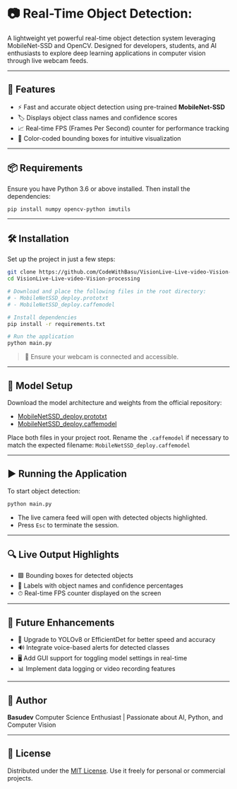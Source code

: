 # **📷 Real-Time Object Detection:**

A lightweight yet powerful real-time object detection system leveraging MobileNet-SSD and OpenCV. Designed for developers, students, and AI enthusiasts to explore deep learning applications in computer vision through live webcam feeds.

---

## 🚀 Features

* ⚡ Fast and accurate object detection using pre-trained **MobileNet-SSD**
* 🏷️ Displays object class names and confidence scores
* 📈 Real-time FPS (Frames Per Second) counter for performance tracking
* 🎯 Color-coded bounding boxes for intuitive visualization

---

## 📦 Requirements

Ensure you have Python 3.6 or above installed. Then install the dependencies:

```bash
pip install numpy opencv-python imutils
```

---

## 🛠️ Installation

Set up the project in just a few steps:

```bash
git clone https://github.com/CodeWithBasu/VisionLive-Live-video-Vision-processing.git
cd VisionLive-Live-video-Vision-processing

# Download and place the following files in the root directory:
# - MobileNetSSD_deploy.prototxt
# - MobileNetSSD_deploy.caffemodel

# Install dependencies
pip install -r requirements.txt

# Run the application
python main.py
```

> 📌 Ensure your webcam is connected and accessible.

---

## 🔧 Model Setup

Download the model architecture and weights from the official repository:

* [MobileNetSSD\_deploy.prototxt](https://github.com/chuanqi305/MobileNet-SSD/blob/master/MobileNetSSD_deploy.prototxt)
* [MobileNetSSD\_deploy.caffemodel](https://github.com/chuanqi305/MobileNet-SSD/blob/master/MobileNetSSD_deploy.caffemodel)

Place both files in your project root. Rename the `.caffemodel` if necessary to match the expected filename: `MobileNetSSD_deploy.caffemodel`

---

## ▶️ Running the Application

To start object detection:

```bash
python main.py
```

* The live camera feed will open with detected objects highlighted.
* Press `Esc` to terminate the session.

---

## 🔍 Live Output Highlights

* 🟩 Bounding boxes for detected objects
* 🧾 Labels with object names and confidence percentages
* ⏱ Real-time FPS counter displayed on the screen

---

## 🌟 Future Enhancements

* 🚀 Upgrade to YOLOv8 or EfficientDet for better speed and accuracy
* 🔊 Integrate voice-based alerts for detected classes
* 🖥️ Add GUI support for toggling model settings in real-time
* 📊 Implement data logging or video recording features

---

## 👤 Author

**Basudev**
Computer Science Enthusiast | Passionate about AI, Python, and Computer Vision

---

## 📄 License

Distributed under the [MIT License](LICENSE). Use it freely for personal or commercial projects.
